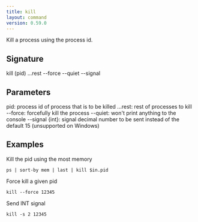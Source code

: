 ```yaml
---
title: kill
layout: command
version: 0.59.0
---
```


Kill a process using the process id.

## Signature

kill (pid) ...rest --force --quiet --signal

## Parameters

  pid: process id of process that is to be killed
  ...rest: rest of processes to kill
  --force: forcefully kill the process
  --quiet: won't print anything to the console
  --signal {int}: signal decimal number to be sent instead of the default 15 (unsupported on Windows)

## Examples

Kill the pid using the most memory
```shell
ps | sort-by mem | last | kill $in.pid
```

Force kill a given pid
```shell
kill --force 12345
```

Send INT signal
```shell
kill -s 2 12345
```

